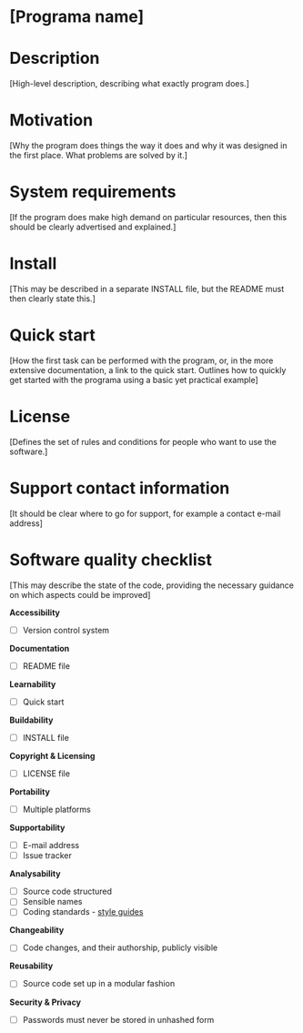 # [Programa name]


# Description

[High-level description, describing what exactly program does.]


# Motivation

[Why the program does things the way it does and why it was designed in the first place. What problems are solved by it.]


# System requirements

[If the program does make high demand on particular resources, then this should be clearly advertised and explained.]

# Install 

[This may be described in a separate INSTALL file, but the README must then clearly state this.]


# Quick start

[How the first task can be performed with the program, or, in the more extensive  documentation, a link to the quick start. Outlines how to quickly get started with the programa using a basic yet practical example]


# License

[Defines the set of rules and conditions for people who want to use the software.]


# Support contact information

[It should be clear where to go for support, for example a contact e-mail address]


# Software quality checklist

[This may describe the state of the code, providing the necessary guidance on which aspects could be improved]

**Accessibility**

- [ ] Version control system

**Documentation**

- [ ] README file

**Learnability**

- [ ] Quick start

**Buildability**

- [ ] INSTALL file

**Copyright & Licensing**

- [ ] LICENSE file

**Portability**

- [ ] Multiple platforms

**Supportability**

- [ ] E-mail address
- [ ] Issue tracker

**Analysability**

- [ ] Source code structured
- [ ] Sensible names
- [ ] Coding standards - [style guides](http://google.github.io/styleguide/)

**Changeability**

- [ ] Code changes, and their authorship, publicly visible

**Reusability**

- [ ] Source code set up in a modular fashion

**Security & Privacy**

- [ ] Passwords must never be stored in unhashed form


